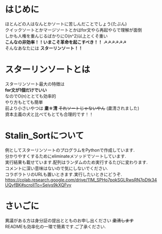 # はじめに
ほとんどの人はなんとかソートに苦しんだことでしょう(たぶん)
<br> クイックソートとかマージソートとかはfor文やら再起やらで理解が面倒
<br> しかも人権を重んじるばかりにO(n^2)以上とくそ重い
<br> __こんなの非効率！！いまこそ革命を起こすべき！！__ ☭☭☭☭☭☭
<br> そんなあなたには __スターリンソート！！__

# スターリンソートとは
スターリンソート最大の特徴は
<br> __for文が1個だけでいい__
<br> なのでO(n)ととても効率的
<br> やり方もとても簡単
<br> 前より小さいやつは __粛☆清__ ~~それソートじゃないやん~~ (粛清されました)
<br> 資本主義の犬と比べてもとても合理的です！！

# Stalin_Sortについて
例としてスターリンソートのプログラムをPythonで作成しています.
<br> 分かりやすくするためにeliminateメソッドでソートしています.
<br> 実行結果も載せています.配列はランダムのため実行するたびに変わります.
<br> コメントに深い意味はないので気にしないでください.
<br> コラボラトリのURLも置いときます.実行したいときにどうぞ.
<br> https://colab.research.google.com/drive/11M_SPHo7pokSGLRwsRN7pDtk34UQyfBK#scrollTo=Sejys9kXQFvy

# さいごに
異議がある方は身分証の提出ととものお申し出ください ~~粛清します~~
<br> READMEも効率化の一環で簡素です.ご了承ください.
